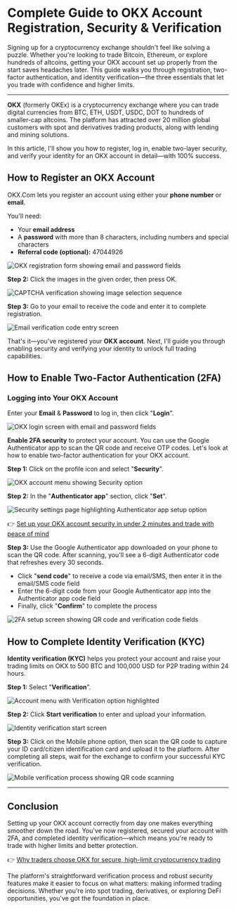 # Complete Guide to OKX Account Registration, Security & Verification

Signing up for a cryptocurrency exchange shouldn't feel like solving a puzzle. Whether you're looking to trade Bitcoin, Ethereum, or explore hundreds of altcoins, getting your OKX account set up properly from the start saves headaches later. This guide walks you through registration, two-factor authentication, and identity verification—the three essentials that let you trade with confidence and higher limits.

---

**OKX** (formerly OKEx) is a cryptocurrency exchange where you can trade digital currencies from BTC, ETH, USDT, USDC, DOT to hundreds of smaller-cap altcoins. The platform has attracted over 20 million global customers with spot and derivatives trading products, along with lending and mining solutions.

In this article, I'll show you how to register, log in, enable two-layer security, and verify your identity for an OKX account in detail—with 100% success.

## How to Register an OKX Account

OKX.Com lets you register an account using either your **phone number** or **email**.

You'll need:
- Your **email address**
- A **password** with more than 8 characters, including numbers and special characters
- **Referral code (optional):** 47044926

![OKX registration form showing email and password fields](image/39681821507639.webp)

**Step 2:** Click the images in the given order, then press OK.

![CAPTCHA verification showing image selection sequence](image/7219197605141.webp)

**Step 3:** Go to your email to receive the code and enter it to complete registration.

![Email verification code entry screen](image/6369161842991.webp)

That's it—you've registered your **OKX account**. Next, I'll guide you through enabling security and verifying your identity to unlock full trading capabilities.

## How to Enable Two-Factor Authentication (2FA)

### Logging into Your OKX Account

Enter your **Email** & **Password** to log in, then click "**Login**".

![OKX login screen with email and password fields](image/79327646953021.webp)

**Enable 2FA security** to protect your account. You can use the Google Authenticator app to scan the QR code and receive OTP codes. Let's look at how to enable two-factor authentication for your OKX account.

**Step 1:** Click on the profile icon and select "**Security**".

![OKX account menu showing Security option](image/585632948145.webp)

**Step 2:** In the "**Authenticator app**" section, click "**Set**".

![Security settings page highlighting Authenticator app setup option](image/882357655222235.webp)

👉 [Set up your OKX account security in under 2 minutes and trade with peace of mind](https://www.okx.com/join/47044926)

**Step 3:** Use the Google Authenticator app downloaded on your phone to scan the QR code. After scanning, you'll see a 6-digit Authenticator code that refreshes every 30 seconds.

- Click "**send code**" to receive a code via email/SMS, then enter it in the email/SMS code field
- Enter the 6-digit code from your Google Authenticator app into the Authenticator app code field
- Finally, click "**Confirm**" to complete the process

![2FA setup screen showing QR code and verification code fields](image/671178766.webp)

## How to Complete Identity Verification (KYC)

**Identity verification (KYC)** helps you protect your account and raise your trading limits on OKX to 500 BTC and 100,000 USD for P2P trading within 24 hours.

**Step 1:** Select "**Verification**".

![Account menu with Verification option highlighted](image/5182502705972.webp)

**Step 2:** Click **Start verification** to enter and upload your information.

![Identity verification start screen](image/5468824758960549.webp)

**Step 3:** Click on the Mobile phone option, then scan the QR code to capture your ID card/citizen identification card and upload it to the platform. After completing all steps, wait for the exchange to confirm your successful KYC verification.

![Mobile verification process showing QR code scanning](image/741623610670.webp)

---

## Conclusion

Setting up your OKX account correctly from day one makes everything smoother down the road. You've now registered, secured your account with 2FA, and completed identity verification—which means you're ready to trade with higher limits and better protection. 

👉 [Why traders choose OKX for secure, high-limit cryptocurrency trading](https://www.okx.com/join/47044926)

The platform's straightforward verification process and robust security features make it easier to focus on what matters: making informed trading decisions. Whether you're into spot trading, derivatives, or exploring DeFi opportunities, you've got the foundation in place.
